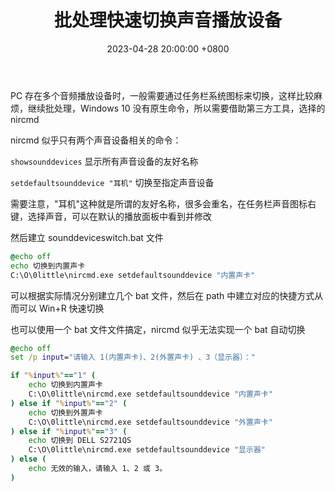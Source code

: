 ﻿---
layout: post
title: "批处理快速切换声音播放设备"
date: 2023-04-28 20:00:00 +0800
categories: 工具二三
tags:
    - BAT
---

PC 存在多个音频播放设备时，一般需要通过任务栏系统图标来切换，这样比较麻烦，继续批处理，Windows 10 没有原生命令，所以需要借助第三方工具，选择的 nircmd

nircmd 似乎只有两个声音设备相关的命令：

`showsounddevices` 显示所有声音设备的友好名称

`setdefaultsounddevice "耳机"` 切换至指定声音设备

<!-- more -->

需要注意，"耳机"这种就是所谓的友好名称，很多会重名，在任务栏声音图标右键，选择声音，可以在默认的播放面板中看到并修改

然后建立 sounddeviceswitch.bat 文件

```bat
@echo off
echo 切换到内置声卡
C:\O\0little\nircmd.exe setdefaultsounddevice "内置声卡"
```

可以根据实际情况分别建立几个 bat 文件，然后在 path 中建立对应的快捷方式从而可以 Win+R 快速切换

也可以使用一个 bat 文件文件搞定，nircmd 似乎无法实现一个 bat 自动切换

```bat
@echo off
set /p input="请输入 1(内置声卡)、2(外置声卡) 、3（显示器）："

if "%input%"=="1" (
    echo 切换到内置声卡
    C:\O\0little\nircmd.exe setdefaultsounddevice "内置声卡"
) else if "%input%"=="2" (
    echo 切换到外置声卡
    C:\O\0little\nircmd.exe setdefaultsounddevice "外置声卡"
) else if "%input%"=="3" (
    echo 切换到 DELL S2721QS
    C:\O\0little\nircmd.exe setdefaultsounddevice "显示器"
) else (
    echo 无效的输入，请输入 1、2 或 3。
)

```


